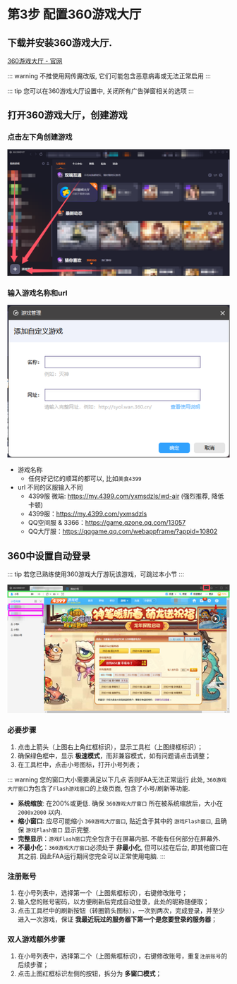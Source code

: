 # 第3步 配置360游戏大厅

## 下载并安装360游戏大厅.

[360游戏大厅 - 官网](https://360game.360.cn/)

::: warning 不推使用网传魔改版, 它们可能包含恶意病毒或无法正常启用 
:::

::: tip 您可以在360游戏大厅设置中, 关闭所有广告弹窗相关的选项 
:::

## 打开360游戏大厅，创建游戏

### 点击左下角创建游戏

![](./image/360-添加游戏.png)

### 输入游戏名称和url

![](./image/360-添加自定义游戏.png)

* 游戏名称
    * 任何好记忆的顺耳的都可以, 比如`美食4399`
* url 不同的区服输入不同
    * 4399服 微端: https://my.4399.com/yxmsdzls/wd-air (强烈推荐, 降低卡顿)
    * 4399服：https://my.4399.com/yxmsdzls
    * QQ空间服 & 3366：https://game.qzone.qq.com/13057
    * QQ大厅服：https://qqgame.qq.com/webappframe/?appid=10802

## 360中设置自动登录

::: tip 若您已熟练使用360游戏大厅游玩该游戏，可跳过本小节 
:::

![360-自动登录](./image/360-自动登录.png)
### 必要步骤
1. 点击上箭头（上图右上角红框标识），显示工具栏（上图绿框标识）；
2. 确保绿色框中，显示 **极速模式**，而非兼容模式，如有问题请点击调整；
3. 在工具栏中，点击小号图标，打开小号列表；

::: warning 您的窗口大小需要满足以下几点 否则FAA无法正常运行
此处, `360游戏大厅窗口`为包含了`Flash游戏窗口`的上级页面, 包含了小号/刷新等功能.
* **系统缩放**: 在200%或更低. 确保 `360游戏大厅窗口` 所在被系统缩放后，大小在 `2000x2000` 以内.
* **缩小窗口**: 应尽可能缩小 `360游戏大厅窗口`, 贴近含于其中的 `游戏Flash窗口`, 且确保 `游戏Flash窗口` 显示完整.
* **完整显示**：`游戏Flash窗口`完全包含于在屏幕内部. 不能有任何部分在屏幕外.
* **不最小化**：`360游戏大厅窗口`必须处于 **非最小化**, 但可以挂在后台, 即其他窗口在其之前. 因此FAA运行期间您完全可以正常使用电脑.
:::

### 注册账号
1. 在小号列表中，选择第一个（上图紫框标识），右键修改账号；
2. 输入您的账号密码，以方便刷新后完成自动登录，此处的昵称随便取；
3. 点击工具栏中的刷新按钮（转圈箭头图标），一次到两次，完成登录，并至少进入一次游戏，保证 **我最近玩过的服务器下第一个是您要登录的服务器**；
### 双人游戏额外步骤
1. 在小号列表中，选择第二个（上图紫框标识），右键修改账号，重复`注册账号`的后续步骤；
2. 点击上图红框标识左侧的按钮，拆分为 **多窗口模式**；
